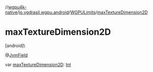 //[wgpu4k-native](../../../index.md)/[io.ygdrasil.wgpu.android](../index.md)/[WGPULimits](index.md)/[maxTextureDimension2D](max-texture-dimension2-d.md)

# maxTextureDimension2D

[android]\

@[JvmField](https://kotlinlang.org/api/core/kotlin-stdlib/kotlin.jvm/-jvm-field/index.html)

var [maxTextureDimension2D](max-texture-dimension2-d.md): [Int](https://kotlinlang.org/api/core/kotlin-stdlib/kotlin/-int/index.html)